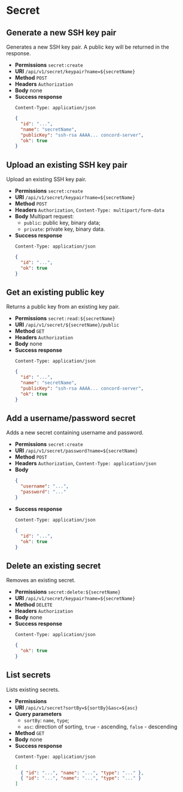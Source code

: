 # Secret

## Generate a new SSH key pair

Generates a new SSH key pair. A public key will be returned in the response.

* **Permissions** `secret:create`
* **URI** `/api/v1/secret/keypair?name=${secretName}`
* **Method** `POST`
* **Headers** `Authorization`
* **Body** none
* **Success response**
    ```
    Content-Type: application/json
    ```
    ```json
    {
      "id": "...",
      "name": "secretName",
      "publicKey": "ssh-rsa AAAA... concord-server",
      "ok": true
    }
    ```

## Upload an existing SSH key pair

Upload an existing SSH key pair.

* **Permissions** `secret:create`
* **URI** `/api/v1/secret/keypair?name=${secretName}`
* **Method** `POST`
* **Headers** `Authorization`, `Content-Type: multipart/form-data`
* **Body**
    Multipart request:
    - `public`: public key, binary data;
    - `private`: private key, binary data.
* **Success response**
    ```
    Content-Type: application/json
    ```
    ```json
    {
      "id": "...",
      "ok": true
    }
    ```

## Get an existing public key

Returns a public key from an existing key pair.

* **Permissions** `secret:read:${secretName}`
* **URI** `/api/v1/secret/${secretName}/public`
* **Method** `GET`
* **Headers** `Authorization`
* **Body**
    none
* **Success response**
    ```
    Content-Type: application/json
    ```
    ```json
    {
      "id": "...",
      "name": "secretName",
      "publicKey": "ssh-rsa AAAA... concord-server",
      "ok": true
    }
    ```
    
## Add a username/password secret

Adds a new secret containing username and password.

* **Permissions** `secret:create`
* **URI** `/api/v1/secret/password?name=${secretName}`
* **Method** `POST`
* **Headers** `Authorization`, `Content-Type: application/json`
* **Body**
    ```json
    {
      "username": "...",
      "password": "..."
    }
    ```
* **Success response**
    ```
    Content-Type: application/json
    ```
    ```json
    {
      "id": "...",
      "ok": true
    }
    ```

## Delete an existing secret

Removes an existing secret.

* **Permissions** `secret:delete:${secretName}`
* **URI** `/api/v1/secret/keypair?name=${secretName}`
* **Method** `DELETE`
* **Headers** `Authorization`
* **Body**
    none
* **Success response**
    ```
    Content-Type: application/json
    ```
    ```json
    {
      "ok": true
    }
    ```

## List secrets

Lists existing secrets.

* **Permissions**
* **URI** `/api/v1/secret?sortBy=${sortBy}&asc=${asc}`
* **Query parameters**
    - `sortBy`: `name`, `type`;
    - `asc`: direction of sorting, `true` - ascending, `false` - descending
* **Method** `GET`
* **Body**
    none
* **Success response**
    ```
    Content-Type: application/json
    ```
    ```json
    [
      { "id": "...", "name": "...", "type": "..." },
      { "id": "...", "name": "...", "type": "..." }
    ]
    ```